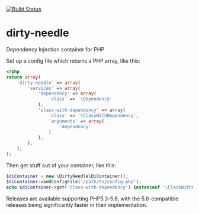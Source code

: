 [![Build Status](https://travis-ci.org/Sam-Burns/dirty-needle.svg?branch=master)](https://travis-ci.org/Sam-Burns/dirty-needle)

dirty-needle
============

Dependency Injection container for PHP

Set up a config file which returns a PHP array, like this:

```php
<?php
return array(
    'dirty-needle' => array(
        'services' => array(
            'dependency' => array(
                'class' => '\Dependency'
            ),
            'class-with-dependency' => array(
                'class' => '\ClassWithDependency',
                'arguments' => array(
                    'dependency'
                )
            ),
        ),
    ),
);
```

Then get stuff out of your container, like this:

```php
$diContainer = new \DirtyNeedle\DiContainer();
$diContainer->addConfigFile('/path/to/config.php');
echo $diContainer->get('class-with-dependency') instanceof '\ClassWithDependency'; // true
```

Releases are available supporting PHP5.3-5.6, with the 5.6-compatible releases being significantly faster in their implementation.
